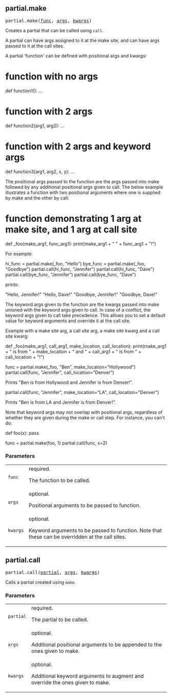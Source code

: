 <!-- Generated with Stardoc: http://skydoc.bazel.build -->

<a name="#partial.make"></a>

## partial.make

<pre>
partial.make(<a href="#partial.make-func">func</a>, <a href="#partial.make-args">args</a>, <a href="#partial.make-kwargs">kwargs</a>)
</pre>

Creates a partial that can be called using `call`.

A partial can have args assigned to it at the make site, and can have args
passed to it at the call sites.

A partial 'function' can be defined with positional args and kwargs:

  # function with no args
  def function1():
    ...

  # function with 2 args
  def function2(arg1, arg2):
    ...

  # function with 2 args and keyword args
  def function3(arg1, arg2, x, y):
    ...

The positional args passed to the function are the args passed into make
followed by any additional positional args given to call. The below example
illustrates a function with two positional arguments where one is supplied by
make and the other by call:

  # function demonstrating 1 arg at make site, and 1 arg at call site
  def _foo(make_arg1, func_arg1):
  print(make_arg1 + " " + func_arg1 + "!")

For example:

  hi_func = partial.make(_foo, "Hello")
  bye_func = partial.make(_foo, "Goodbye")
  partial.call(hi_func, "Jennifer")
  partial.call(hi_func, "Dave")
  partial.call(bye_func, "Jennifer")
  partial.call(bye_func, "Dave")

prints:

  "Hello, Jennifer!"
  "Hello, Dave!"
  "Goodbye, Jennifer!"
  "Goodbye, Dave!"

The keyword args given to the function are the kwargs passed into make
unioned with the keyword args given to call. In case of a conflict, the
keyword args given to call take precedence. This allows you to set a default
value for keyword arguments and override it at the call site.

Example with a make site arg, a call site arg, a make site kwarg and a
call site kwarg:

  def _foo(make_arg1, call_arg1, make_location, call_location):
    print(make_arg1 + " is from " + make_location + " and " +
          call_arg1 + " is from " + call_location + "!")

  func = partial.make(_foo, "Ben", make_location="Hollywood")
  partial.call(func, "Jennifer", call_location="Denver")

Prints "Ben is from Hollywood and Jennifer is from Denver!".

  partial.call(func, "Jennifer", make_location="LA", call_location="Denver")

Prints "Ben is from LA and Jennifer is from Denver!".

Note that keyword args may not overlap with positional args, regardless of
whether they are given during the make or call step. For instance, you can't
do:

def foo(x):
  pass

func = partial.make(foo, 1)
partial.call(func, x=2)


### Parameters

<table class="params-table">
  <colgroup>
    <col class="col-param" />
    <col class="col-description" />
  </colgroup>
  <tbody>
    <tr id="partial.make-func">
      <td><code>func</code></td>
      <td>
        required.
        <p>
          The function to be called.
        </p>
      </td>
    </tr>
    <tr id="partial.make-args">
      <td><code>args</code></td>
      <td>
        optional.
        <p>
          Positional arguments to be passed to function.
        </p>
      </td>
    </tr>
    <tr id="partial.make-kwargs">
      <td><code>kwargs</code></td>
      <td>
        optional.
        <p>
          Keyword arguments to be passed to function. Note that these can
          be overridden at the call sites.
        </p>
      </td>
    </tr>
  </tbody>
</table>


<a name="#partial.call"></a>

## partial.call

<pre>
partial.call(<a href="#partial.call-partial">partial</a>, <a href="#partial.call-args">args</a>, <a href="#partial.call-kwargs">kwargs</a>)
</pre>

Calls a partial created using `make`.

### Parameters

<table class="params-table">
  <colgroup>
    <col class="col-param" />
    <col class="col-description" />
  </colgroup>
  <tbody>
    <tr id="partial.call-partial">
      <td><code>partial</code></td>
      <td>
        required.
        <p>
          The partial to be called.
        </p>
      </td>
    </tr>
    <tr id="partial.call-args">
      <td><code>args</code></td>
      <td>
        optional.
        <p>
          Additional positional arguments to be appended to the ones given to
       make.
        </p>
      </td>
    </tr>
    <tr id="partial.call-kwargs">
      <td><code>kwargs</code></td>
      <td>
        optional.
        <p>
          Additional keyword arguments to augment and override the ones
          given to make.
        </p>
      </td>
    </tr>
  </tbody>
</table>


